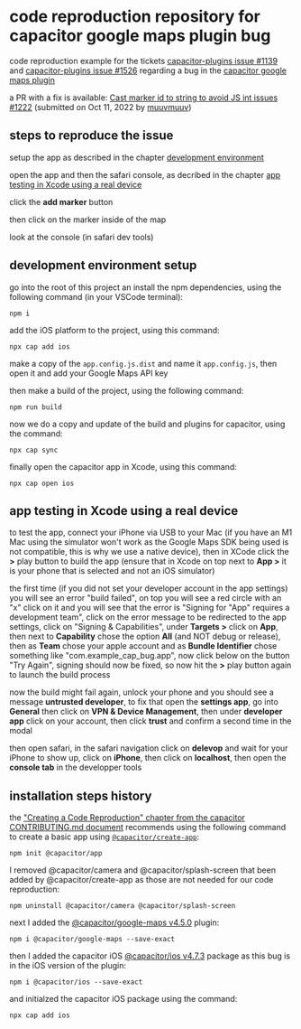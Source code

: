 # code reproduction repository for capacitor google maps plugin bug

code reproduction example for the tickets [capacitor-plugins issue #1139](https://github.com/ionic-team/capacitor-plugins/issues/1139) and [capacitor-plugins issue #1526](https://github.com/ionic-team/capacitor-plugins/issues/1526) regarding a bug in the [capacitor google maps plugin](https://github.com/ionic-team/capacitor-plugins/tree/main/google-maps)

a PR with a fix is available: [Cast marker id to string to avoid JS int issues #1222](https://github.com/ionic-team/capacitor-plugins/pull/1222) (submitted on Oct 11, 2022 by [muuvmuuv](https://github.com/muuvmuuv))

## steps to reproduce the issue

setup the app as described in the chapter [development environment](#development-environment-setup)

open the app and then the safari console, as decribed in the chapter [app testing in Xcode using a real device](#app-testing-in-xcode-using-a-real-device)

click the **add marker** button

then click on the marker inside of the map

look at the console (in safari dev tools)

## development environment setup

go into the root of this project an install the npm dependencies, using the following command (in your VSCode terminal):

```shell
npm i
```

add the iOS platform to the project, using this command:

```shell
npx cap add ios
```

make a copy of the `app.config.js.dist` and name it `app.config.js`, then open it and add your Google Maps API key

then make a build of the project, using the following command:

```shell
npm run build
```

now we do a copy and update of the build and plugins for capacitor, using the command:

```shell
npx cap sync
```

finally open the capacitor app in Xcode, using this command:

```shell
npx cap open ios
```

## app testing in Xcode using a real device

to test the app, connect your iPhone via USB to your Mac (if you have an M1 Mac using the simulator won't work as the Google Maps SDK being used is not compatible, this is why we use a native device), then in XCode click the **>** play button to build the app (ensure that in Xcode on top next to **App >** it is your phone that is selected and not an iOS simulator)

the first time (if you did not set your developer account in the app settings) you will see an error "build failed", on top you will see a red circle with an "x" click on it and you will see that the error is "Signing for "App" requires a development team", click on the error message to be redirected to the app settings, click on "Signing & Capabilities", under **Targets >** click on **App**, then next to **Capability** chose the option **All** (and NOT debug or release), then as **Team** chose your apple account and as **Bundle Identifier** chose something like "com.example_cap_bug.app", now click below on the button "Try Again", signing should now be fixed, so now hit the **>** play button again to launch the build process

now the build might fail again, unlock your phone and you should see a message **untrusted developer**, to fix that open the **settings app**, go into **General** then click on **VPN & Device Management**, then under **developer app** click on your account, then click **trust** and confirm a second time in the modal

then open safari, in the safari navigation click on **delevop** and wait for your iPhone to show up, click on **iPhone**, then click on **localhost**, then open the **console tab** in the developper tools

## installation steps history

the ["Creating a Code Reproduction" chapter from the capacitor CONTRIBUTING.md document](https://github.com/ionic-team/capacitor/blob/main/CONTRIBUTING.md) recommends using the following command to create a basic app using [`@capacitor/create-app`](https://github.com/ionic-team/create-capacitor-app):

```shell
npm init @capacitor/app
```

I removed @capacitor/camera and @capacitor/splash-screen that been added by @capacitor/create-app as those are not needed for our code reproduction:

```shell
npm uninstall @capacitor/camera @capacitor/splash-screen
```

next I added the [@capacitor/google-maps v4.5.0](https://www.npmjs.com/package/@capacitor/google-maps) plugin:

```shell
npm i @capacitor/google-maps --save-exact
```

then I added the capacitor iOS [@capacitor/ios v4.7.3](https://www.npmjs.com/package/@capacitor/ios) package as this bug is in the iOS version of the plugin:

```shell
npm i @capacitor/ios --save-exact
```

and initialzed the capacitor iOS package using the command:

```shell
npx cap add ios
```
